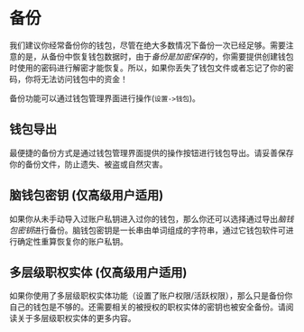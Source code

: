 # 备份

我们建议你经常备份你的钱包，尽管在绝大多数情况下备份一次已经足够。需要注意的是，从备份中恢复钱包数据时，由于*备份是加密保存*的，你需要提供创建钱包时使用的密码进行解密才能恢复。所以，如果你丢失了钱包文件或者忘记了你的密码，你将无法访问钱包中的资金！

备份功能可以通过钱包管理界面进行操作(`设置->钱包`)。

## 钱包导出

最便捷的备份方式是通过钱包管理界面提供的操作按钮进行钱包导出。请妥善保存你的备份文件，防止遗失、被盗或自然灾害。

## 脑钱包密钥 (仅高级用户适用)

如果你从未手动导入过账户私钥进入过你的钱包，那么你还可以选择通过导出*脑钱包密钥*进行备份。脑钱包密钥是一长串由单词组成的字符串，通过它钱包软件可进行确定性重算恢复你的账户私钥。

## 多层级职权实体 (仅高级用户适用)

如果你使用了多层级职权实体功能（设置了账户权限/活跃权限），那么只是备份你自己的钱包是不够的。还需要相关的被授权的职权实体的密钥也被安全备份。请阅读关于多层级职权实体的更多内容。
